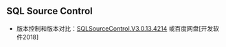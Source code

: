 ## SQL Source Control

- 版本控制和版本对比：[SQLSourceControl.V3.0.13.4214](https://download.csdn.net/download/winsty2008/10475910) 或百度网盘[开发软件2018]
